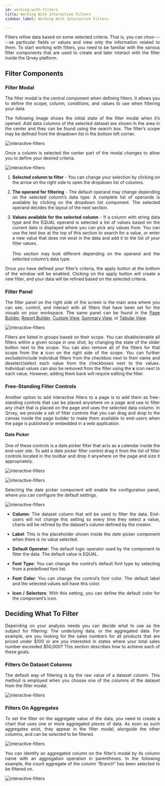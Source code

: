```yaml
---
id: working-with-filters
title: Working With Interactive Filters
sidebar_label: Working With Interactive Filters

---
```


<div style="text-align: justify">


Filters refine data based on some selected criteria. That is, you can choo-----se particular fields or values and view only the information related to them. To start working with filters, you need to be familiar with the various filter components that are used to create and later interact with the filter inside the Qrvey platform.

## Filter Components
### Filter Modal
The filter modal is the central component when defining filters. It allows you to define the scope, column, conditions, and values to use when filtering your data.

The following image shows the initial state of the filter modal when it’s opened. Add data columns of the selected dataset are shown in the area in the center and they can be found using the search box. The filter’s scope may be defined front the dropdown list in the bottom left corner.


![interactive-filters](https://s3.amazonaws.com/cdn.qrvey.com/documentation_assets/ui-docs/filters/interactive-filters/1working-filters.png#thumbnail-40)

Once a column is selected the center part of the modal changes to allow you to define your desired criteria.


![interactive-filters](https://s3.amazonaws.com/cdn.qrvey.com/documentation_assets/ui-docs/filters/interactive-filters/2working-filters.png#thumbnail-40)

1. **Selected column to filter** - You can change your selection by clicking on the arrow on the right side to open the dropdown list of columns.

2. **The operand for filtering** - The default operand may change depending on the selected column’s data type. A complete list of operands is available by clicking on the dropdown list component. The selected operand decides the layout of the next section.

3. **Values available for the selected column** - If a column with string data type and the EQUAL operand is selected a list of values based on the current data is displayed where you can pick any values from. You can use the text box at the top of this section to search for a value, or enter a new value that does not exist in the data and add it to the list of your filter values. <br> <br>
This section may look different depending on the operand and the selected column’s data type.

Once you have defined your filter’s criteria, the apply button at the bottom of the window will be enabled. Clicking on the apply button will create a new filter, and your data will be refined based on the selected criteria.

### Filter Panel
The filter panel on the right side of the screen is the main area where you can see, control, and interact with all filters that have been set for the visuals on your workspace. The same panel can be found in the <a href="/docs/ui-docs/builders/pages/#filter-panel" target="_blank"> Page Builder</a>, <a href="/docs/ui-docs/builders/reports/#filters" target="_blank">Report Builder</a>, <a href="/docs/ui-docs/dataviews/custom-view/#filters" target="_blank">Custom View</a>, <a href="/docs/ui-docs/dataviews/summary-view/#filtering" target="_blank"> Summary View</a>, or <a href="/docs/ui-docs/dataviews/tabular-view/#filters" target="_blank">Tabular View</a>.


![interactive-filters](https://s3.amazonaws.com/cdn.qrvey.com/documentation_assets/ui-docs/filters/interactive-filters/3working-filters.png#thumbnail-40)  

Filters are listed in groups based on their scope. You can disable/enable all filters within a given scope in one shot, by changing the state of the slider button next to the scope. You can also remove all of the filters for that scope from the **x** icon on the right side of the scope. 
You can further exclude/include individual filters from the checkbox next to their name and deselect/select each value from the checkboxes next to the values. Individual values can also be removed from the filter using the **x** icon next to each value. However, adding them back will require editing the filter.

### Free-Standing Filter Controls
Another option to add interactive filters to a page is to add them as free-standing controls that can be placed anywhere on a page and use to filter any chart that is placed on the page and uses the selected data column. 
In Qrvey, we provide a set of filter controls that you can drag and drop to the canvas inside the page builder to make them available to end-users when the page is published or embedded in a web application.

#### Date Picker
One of these controls is a date picker filter that acts as a calendar inside the end-user site. To add a date picker filter control drag it from the list of filter controls located in the toolbar and drop it anywhere on the page and size it appropriately.

![interactive-filters](https://s3.amazonaws.com/cdn.qrvey.com/documentation_assets/ui-docs/filters/interactive-filters/5working-filters.png#thumbnail-40)

![interactive-filters](https://s3.amazonaws.com/cdn.qrvey.com/documentation_assets/ui-docs/filters/interactive-filters/4working-filters.png#thumbnail-20)  




Selecting the date picker component will enable the configuration panel, where you can configure the default settings.

![interactive-filters](https://s3.amazonaws.com/cdn.qrvey.com/documentation_assets/ui-docs/filters/interactive-filters/6working-filters.png#thumbnail-60)  


* **Column**: The dataset column that will be used to filter the data. End-users will not change this setting so every time they select a value, charts will be refined by the dataset’s column defined by the creator.

* **Label**: This is the placeholder shown inside the date picker component when there is no value selected.

* **Default Operator**: The default logic operator used by the component to filter the data. The default value is EQUAL.

* **Font Type**: You can change the control’s default font type by selecting from a predefined font list.

* **Font Color**: You can change the control’s font color. The default label and the selected values will have this color.

* **Icon / Selectors**: With this setting, you can define the default color for the component’s icon. 

## Deciding What To Filter
Depending on your analysis needs you can decide what to use as the subject for filtering: The underlying data, or the aggregated data. For example, are you looking for the sales numbers for all products that are priced under $100 or are you interested in states where your total sales number exceeded $50,000? This section describes how to achieve each of these goals.

### Filters On Dataset Columns
The default way of filtering is by the raw value of a dataset column. This method is employed when you choose one of the columns of the dataset from the filter modal. 

![interactive-filters](https://s3.amazonaws.com/cdn.qrvey.com/documentation_assets/ui-docs/filters/interactive-filters/7working-filters.png#thumbnail-40)  

### Filters On Aggregates
To set the filter on the aggregate value of the data, you need to create a chart that uses one or more aggregated pieces of data. As soon as such aggregates exist, they appear in the filter modal, alongside the other columns, and can be selected to be filtered. 

![interactive-filters](https://s3.amazonaws.com/cdn.qrvey.com/documentation_assets/ui-docs/filters/interactive-filters/8working-filters.gif#thumbnail)  

You can identify an aggregated column on the filter’s modal by its column name with an aggregation operation in parentheses. In the following example, the count aggregate of the column “Branch” has been selected to be filtered on. 

![interactive-filters](https://s3.amazonaws.com/cdn.qrvey.com/documentation_assets/ui-docs/filters/interactive-filters/9working-filters.png#thumbnail-40)  

